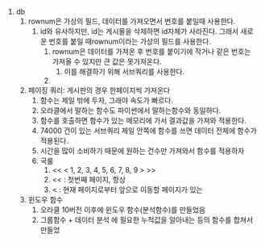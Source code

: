 1. db
   1. rownum은 가상의 필드, 데이터를 가져오면서 번호를 붙일때 사용한다.
      1. id와 유사하지만, id는 게시물을 삭제하면 id자체가 사라진다. 그래서 새로운 번호를 붙일 때rownum이라는 가상의 필드를  사용한다.
         1. rownum은 데이터를 가져온 후 번호를 붙이기에 작거나 같은 번호는 가져올 수 있지만 큰 값은 못가져온다.
            1. 이를 해결하기 위해 서브쿼리를 사용한다.
         2. 
   2. 페이징 쿼리: 게시판의 경우 한페이지씩 가져온다
      1. 함수는 제일 밖에 두자, 그래야 속도가 빠르다.
      2. 오라클에서 말하는 함수도 파이썬에서 말하는함수와 동일하다.
      3. 함수를 호출하면 함수가 있는 메모리에 가서 결과값을 가져와 적용한다.
      4. 74000 건이 있는 서브쿼리 제일 안쪽에 함수를 쓰면 데이터 전체에 함수가 적용된다.
      5. 시간을 많이 소비하기 때문에 원하는 건수만 가져와서 함수를 적용하자
      6. 국룰
         1. << < 1, 2, 3, 4, 5, 6, 7, 8, 9 > >>
         2. << : 첫번째 페이지, 항상
         3. < : 현재 페이지로부터 앞으로 이동할 페이지가 있는
   3. 윈도우 함수
      1. 오라클 10버전 이후에 윈도우 함수(분석함수)를 만들었음
      2. 그룹함수 + 데이터 분석 에 필요한 누적값을 알아내는 등의 함수를 합쳐서 만들었